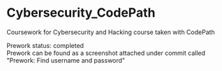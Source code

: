 # Cybersecurity_CodePath
Coursework for Cybersecurity and Hacking course taken with CodePath

Prework status: completed 
<BR>
Prework can be found as a screenshot attached under commit called "Prework: Find username and password"
